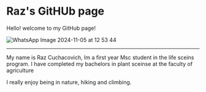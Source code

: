 # Raz's GitHUb page

Hello! welcome to my GitHub page!


![WhatsApp Image 2024-11-05 at 12 53 44](https://github.com/user-attachments/assets/0f0c5061-3f77-401a-84a5-4cb17507a842)

---

My name is Raz Cuchacovich, Im a first year Msc student in the life sceins program. I have completed my bachelors in plant sceinse at the faculty of agriculture 

I really enjoy being in nature, hiking and climbing.






